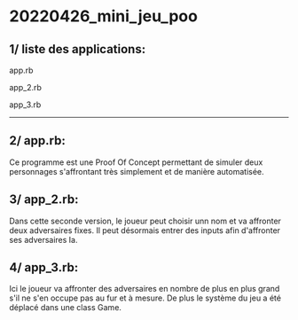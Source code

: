 # 20220426_mini_jeu_poo

## 1/ liste des applications:

app.rb

app_2.rb

app_3.rb

---

## 2/ app.rb:
Ce programme est une Proof Of Concept permettant de simuler deux personnages s'affrontant très simplement et de manière automatisée.

## 3/ app_2.rb:
Dans cette seconde version, le joueur peut choisir unn nom et va affronter deux adversaires fixes. 
Il peut désormais entrer des inputs afin d'affronter ses adversaires Ia.

## 4/ app_3.rb:
Ici le joueur va affronter des adversaires en nombre de plus en plus grand s'il ne s'en occupe pas au fur et à mesure. De plus le système du jeu a été déplacé dans une class Game.
